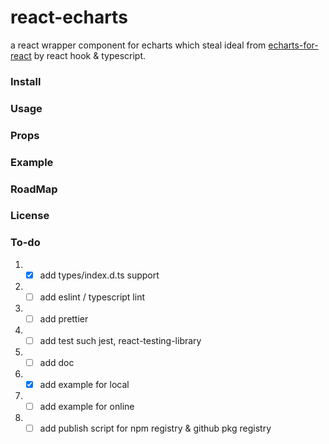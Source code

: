 # react-echarts
a react wrapper component for echarts which steal ideal from [echarts-for-react](https://github.com/hustcc/echarts-for-react) by react hook & typescript.

### Install

### Usage

### Props

### Example

### RoadMap

### License

### To-do
1. - [x] add types/index.d.ts support
2. - [ ] add eslint / typescript lint
3. - [ ] add prettier
4. - [ ] add test such jest, react-testing-library
5. - [ ] add doc
6. - [X] add example for local
7. - [ ] add example for online
8. - [ ] add publish script for npm registry & github pkg registry

